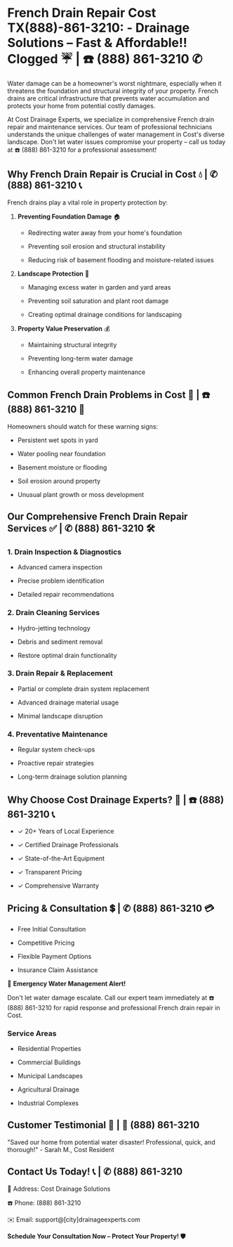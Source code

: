 # French Drain Repair Cost TX(888)-861-3210: - Drainage Solutions – Fast & Affordable!! Clogged ☔️ | ☎️ (888) 861-3210 ✆

Water damage can be a homeowner's worst nightmare, especially when it threatens the foundation and structural integrity of your property. French drains are critical infrastructure that prevents water accumulation and protects your home from potential costly damages. 

At Cost Drainage Experts, we specialize in comprehensive French drain repair and maintenance services. Our team of professional technicians understands the unique challenges of water management in Cost's diverse landscape. Don't let water issues compromise your property – call us today at ☎️ (888) 861-3210 for a professional assessment!

## Why French Drain Repair is Crucial in Cost 💧 | ✆ (888) 861-3210 📞

French drains play a vital role in property protection by:

1. **Preventing Foundation Damage** 🏠
   - Redirecting water away from your home's foundation
   - Preventing soil erosion and structural instability
   - Reducing risk of basement flooding and moisture-related issues

2. **Landscape Protection** 🌿
   - Managing excess water in garden and yard areas
   - Preventing soil saturation and plant root damage
   - Creating optimal drainage conditions for landscaping

3. **Property Value Preservation** 💰
   - Maintaining structural integrity
   - Preventing long-term water damage
   - Enhancing overall property maintenance

## Common French Drain Problems in Cost 🚨 | ☎️ (888) 861-3210 📱

Homeowners should watch for these warning signs:

- Persistent wet spots in yard
- Water pooling near foundation
- Basement moisture or flooding
- Soil erosion around property
- Unusual plant growth or moss development

## Our Comprehensive French Drain Repair Services ✅ | ✆ (888) 861-3210 🛠️

### 1. Drain Inspection & Diagnostics
- Advanced camera inspection
- Precise problem identification
- Detailed repair recommendations

### 2. Drain Cleaning Services
- Hydro-jetting technology
- Debris and sediment removal
- Restore optimal drain functionality

### 3. Drain Repair & Replacement
- Partial or complete drain system replacement
- Advanced drainage material usage
- Minimal landscape disruption

### 4. Preventative Maintenance
- Regular system check-ups
- Proactive repair strategies
- Long-term drainage solution planning

## Why Choose Cost Drainage Experts? 🌟 | ☎️ (888) 861-3210 📞

- ✓ 20+ Years of Local Experience
- ✓ Certified Drainage Professionals
- ✓ State-of-the-Art Equipment
- ✓ Transparent Pricing
- ✓ Comprehensive Warranty

## Pricing & Consultation 💲 | ✆ (888) 861-3210 💳

- Free Initial Consultation
- Competitive Pricing
- Flexible Payment Options
- Insurance Claim Assistance

🚨 **Emergency Water Management Alert!** 
Don't let water damage escalate. Call our expert team immediately at ☎️ (888) 861-3210 for rapid response and professional French drain repair in Cost.

### Service Areas
- Residential Properties
- Commercial Buildings
- Municipal Landscapes
- Agricultural Drainage
- Industrial Complexes

## Customer Testimonial 💬 | 📱 (888) 861-3210

"Saved our home from potential water disaster! Professional, quick, and thorough!" - Sarah M., Cost Resident

## Contact Us Today! 📞 | ✆ (888) 861-3210

📍 Address: Cost Drainage Solutions
☎️ Phone: (888) 861-3210
✉️ Email: support@[city]drainageexperts.com

**Schedule Your Consultation Now – Protect Your Property! 🛡️**